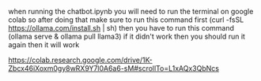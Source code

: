 when running the chatbot.ipynb you will need to run the terminal on google colab so after doing that make sure to run this command first 
(curl -fsSL https://ollama.com/install.sh | sh)
then you have to run this command 
(ollama serve & ollama pull llama3)
if it didn't work then you should run it again then it will work 

https://colab.research.google.com/drive/1K-Zbcx46iXoxm0gy8wRX9Y7l0A6a6-sM#scrollTo=L1xAQx3QbNcs
